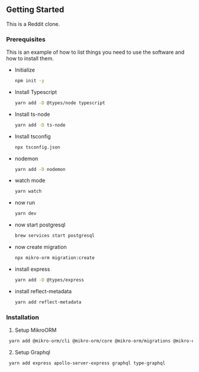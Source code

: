 <!-- GETTING STARTED -->

## Getting Started

This is a Reddit clone.

### Prerequisites

This is an example of how to list things you need to use the software and how to install them.

- Initialize
  ```sh
  npm init -y
  ```
- Install Typescript
  ```sh
  yarn add -D @types/node typescript
  ```
- Install ts-node
  ```sh
  yarn add -D ts-node
  ```
- Install tsconfig
  ```sh
  npx tsconfig.json
  ```
- nodemon
  ```sh
  yarn add -D nodemon
  ```
- watch mode
  ```sh
  yarn watch
  ```
- now run
  ```sh
  yarn dev
  ```
- now start postgresql
  ```sh
  brew services start postgresql
  ```
- now create migration
  ```sh
  npx mikro-orm migration:create
  ```
- install express
  ```sh
  yarn add -D @types/express
  ```
- install reflect-metadata
  ```sh
  yarn add reflect-metadata
  ```

### Installation

1. Setup MikroORM

```sh
 yarn add @mikro-orm/cli @mikro-orm/core @mikro-orm/migrations @mikro-orm/postgresql pg
```

2. Setup Graphql

```sh
 yarn add express apollo-server-express graphql type-graphql
```

<!-- 2. Enter your TOKEN in `.env`
   ```.env
   BOT_TOKEN = 'ENTER YOUR TOKEN'
   ``` -->
